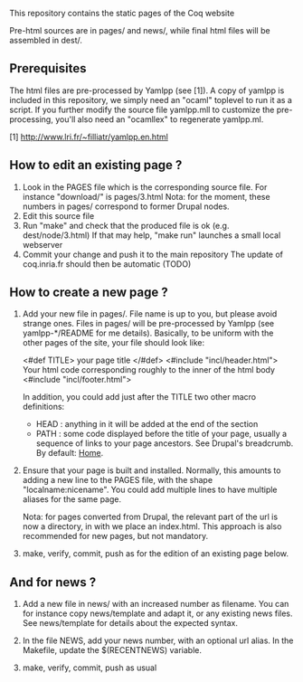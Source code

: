 
This repository contains the static pages of the Coq website

Pre-html sources are in pages/ and news/, while final html files
will be assembled in dest/.

Prerequisites
-------------

The html files are pre-processed by Yamlpp (see [1]). A copy of
yamlpp is included in this repository, we simply need an "ocaml"
toplevel to run it as a script. If you further modify the source
file yamlpp.mll to customize the pre-processing, you'll also need
an "ocamllex" to regenerate yamlpp.ml.

[1] http://www.lri.fr/~filliatr/yamlpp.en.html


How to edit an existing page ?
------------------------------

1) Look in the PAGES file which is the corresponding source file.
   For instance "download/" is pages/3.html
   Nota: for the moment, these numbers in pages/ correspond
   to former Drupal nodes.
2) Edit this source file
3) Run "make" and check that the produced file is ok (e.g. dest/node/3.html)
   If that may help, "make run" launches a small local webserver
4) Commit your change and push it to the main repository
   The update of coq.inria.fr should then be automatic (TODO)

How to create a new page ?
--------------------------

1) Add your new file in pages/. File name is up to you, but please
   avoid strange ones. Files in pages/ will be pre-processed by Yamlpp
   (see yamlpp-*/README for me details). Basically, to be uniform with
   the other pages of the site, your file should look like:

   <#def TITLE> your page title </#def>
   <#include "incl/header.html">
   Your html code corresponding roughly to the inner of the html body
   <#include "incl/footer.html">

   In addition, you could add just after the TITLE two other macro definitions:
   - HEAD : anything in it will be added at the end of the <head> section
   - PATH : some code displayed before the title of your page, usually
     a sequence of links to your page ancestors. See Drupal's breadcrumb.
     By default: <a href="/">Home</a>.

2) Ensure that your page is built and installed. Normally, this amounts to
   adding a new line to the PAGES file, with the shape "localname:nicename".
   You could add multiple lines to have multiple aliases for the same page.

   Nota: for pages converted from Drupal, the relevant part of the url is
   now a directory, in with we place an index.html. This approach is also
   recommended for new pages, but not mandatory.

3) make, verify, commit, push as for the edition of an existing page below.

And for news ?
--------------

1) Add a new file in news/ with an increased number as filename.
   You can for instance copy news/template and adapt it, or any existing
   news files. See news/template for details about the expected syntax.

2) In the file NEWS, add your news number, with an optional url alias.
   In the Makefile, update the $(RECENTNEWS) variable.

3) make, verify, commit, push as usual